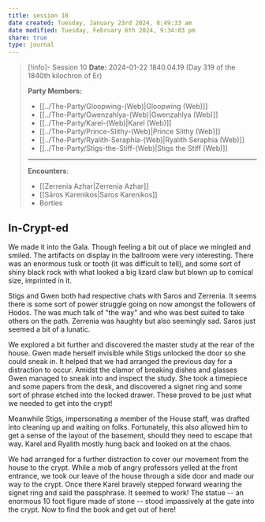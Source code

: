 ```yaml
---
title: session 10
date created: Tuesday, January 23rd 2024, 8:49:33 am
date modified: Tuesday, February 6th 2024, 9:34:03 pm
share: true
type: journal
---
```



> [!info]- Session 10 **Date:** 2024-01-22 1840.04.19 (Day 319 of the 1840th kilochron of Er) 
>
> **Party Members:**
> 
> - [[../The-Party/Gloopwing-(Web)|Gloopwing (Web)]]
> - [[../The-Party/Gwenzahlya-(Web)|Gwenzahlya (Web)]]
> - [[../The-Party/Karel-(Web)|Karel (Web)]]
> - [[../The-Party/Prince-Slithy-(Web)|Prince Slithy (Web)]]
> - [[../The-Party/Ryalith-Seraphia-(Web)|Ryalith Seraphia (Web)]]
> - [[../The-Party/Stigs-the-Stiff-(Web)|Stigs the Stiff (Web)]]
> 
> ---
> 
> **Encounters**:
> 
> - [[Zerrenia Azhar|Zerrenia Azhar]] 
> - [[Sāros Karenikos|Saros Karenikos]]
> - Bortles 

## In-Crypt-ed

We made it into the Gala. Though feeling a bit out of place we mingled and smiled. The artifacts on display in the ballroom were very interesting. There was an enormous tusk or tooth (it was difficult to tell), and some sort of shiny black rock with what looked a big lizard claw but blown up to comical size, imprinted in it. 

Stigs and Gwen both had respective chats with Saros and Zerrenia. It seems there is some sort of power struggle going on now amongst the followers of Hodos. The was much talk of "the way" and who was best suited to take others on the path. Zerrenia was haughty but also seemingly sad. Saros just seemed a bit of a lunatic. 

We explored a bit further and discovered the master study at the rear of the house. Gwen made herself invisible while Stigs unlocked the door so she could sneak in. It helped that we had arranged the previous day for a distraction to occur. Amidst the clamor of breaking dishes and glasses Gwen managed to sneak into and inspect the study. She took a timepiece and some papers from the desk, and discovered a signet ring and some sort of phrase etched into the locked drawer. These proved to be just what we needed to get into the crypt! 

Meanwhile Stigs, impersonating a member of the House staff, was drafted into cleaning up and waiting on folks. Fortunately, this also allowed him to get a sense of the layout of the basement, should they need to escape that way. Karel and Ryalith mostly hung back and looked on at the chaos. 

We had arranged for a further distraction to cover our movement from the house to the crypt. While a mob of angry professors yelled at the front entrance, we took our leave of the house through a side door and made our way to the crypt. Once there Karel bravely stepped forward wearing the signet ring and said the passphrase. It seemed to work! The statue -- an enormous 10 foot figure made of stone -- stood impassively at the gate into the crypt. Now to find the book and get out of here!
